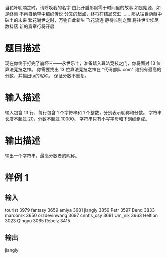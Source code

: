 当花叶呢喃之时，请呼唤我的名字
由此开启那飘零于时间里的故事
如是始源，如是终焉
不再自绝望中编织传说
分叉的起点，终将在结局交汇
......
那从往世荫蔽中破土的未来
繁花谢世之时，万物自此新生
飞花流连
静待长别之舞
将往世尘埃尽数抖落
新的篇章行将开启

# 题目描述
现在你终于打完了崩坏三——永世乐土，准备踏入算法竞技之门，你将面对 13 位算法竞技之神。
你需要找出 13 位算法竞技之神在 "代码部队.com" 谁拥有最高的分数，并输出ta的昵称。
保证分数不重复。

# 输入描述
输入包含 13 行，每行包含 1 个字符串和 1 个整数，分别表示昵称和分数。
字符串长度不超过 20，分数不超过 10000。
字符串只有小写字母和下划线组成。

# 输出描述
输出一个字符串，最高分数者的昵称。

# 样例 1

## 输入
tourist 3979
fantasy 3659
amiya 3681
jiangly 3859
Petr 3597
Benq 3833
maroonrk 3650
orzdevinwang 3697
cnnfls_csy 3691
Um_nik 3663
Heltion 3023
Qingyu 3065
Rebelz 3415

## 输出
jiangly